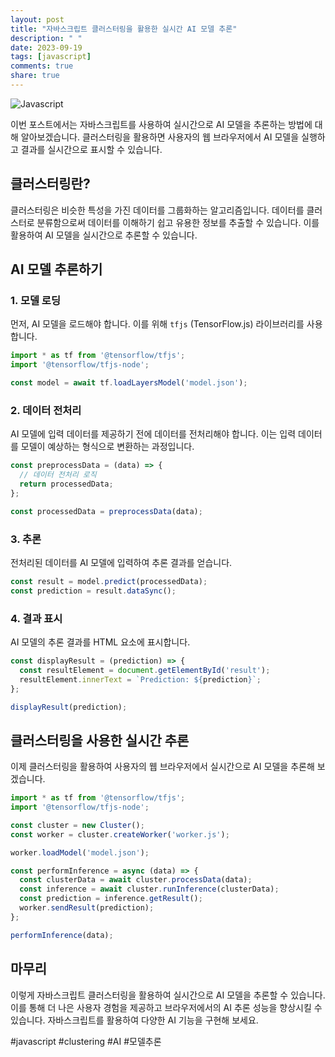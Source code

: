 ```yaml
---
layout: post
title: "자바스크립트 클러스터링을 활용한 실시간 AI 모델 추론"
description: " "
date: 2023-09-19
tags: [javascript]
comments: true
share: true
---
```


![Javascript](https://example.com/javascript.jpg)

이번 포스트에서는 자바스크립트를 사용하여 실시간으로 AI 모델을 추론하는 방법에 대해 알아보겠습니다. 클러스터링을 활용하면 사용자의 웹 브라우저에서 AI 모델을 실행하고 결과를 실시간으로 표시할 수 있습니다.

## 클러스터링란?

클러스터링은 비슷한 특성을 가진 데이터를 그룹화하는 알고리즘입니다. 데이터를 클러스터로 분류함으로써 데이터를 이해하기 쉽고 유용한 정보를 추출할 수 있습니다. 이를 활용하여 AI 모델을 실시간으로 추론할 수 있습니다.

## AI 모델 추론하기

### 1. 모델 로딩

먼저, AI 모델을 로드해야 합니다. 이를 위해 `tfjs` (TensorFlow.js) 라이브러리를 사용합니다.

```javascript
import * as tf from '@tensorflow/tfjs';
import '@tensorflow/tfjs-node';

const model = await tf.loadLayersModel('model.json');
```

### 2. 데이터 전처리

AI 모델에 입력 데이터를 제공하기 전에 데이터를 전처리해야 합니다. 이는 입력 데이터를 모델이 예상하는 형식으로 변환하는 과정입니다.

```javascript
const preprocessData = (data) => {
  // 데이터 전처리 로직
  return processedData;
};

const processedData = preprocessData(data);
```

### 3. 추론

전처리된 데이터를 AI 모델에 입력하여 추론 결과를 얻습니다.

```javascript
const result = model.predict(processedData);
const prediction = result.dataSync();
```

### 4. 결과 표시

AI 모델의 추론 결과를 HTML 요소에 표시합니다.

```javascript
const displayResult = (prediction) => {
  const resultElement = document.getElementById('result');
  resultElement.innerText = `Prediction: ${prediction}`;
};

displayResult(prediction);
```

## 클러스터링을 사용한 실시간 추론

이제 클러스터링을 활용하여 사용자의 웹 브라우저에서 실시간으로 AI 모델을 추론해 보겠습니다.

```javascript
import * as tf from '@tensorflow/tfjs';
import '@tensorflow/tfjs-node';

const cluster = new Cluster();
const worker = cluster.createWorker('worker.js');

worker.loadModel('model.json');

const performInference = async (data) => {
  const clusterData = await cluster.processData(data);
  const inference = await cluster.runInference(clusterData);
  const prediction = inference.getResult();
  worker.sendResult(prediction);
};

performInference(data);
```

## 마무리

이렇게 자바스크립트 클러스터링을 활용하여 실시간으로 AI 모델을 추론할 수 있습니다. 이를 통해 더 나은 사용자 경험을 제공하고 브라우저에서의 AI 추론 성능을 향상시킬 수 있습니다. 자바스크립트를 활용하여 다양한 AI 기능을 구현해 보세요.

#javascript #clustering #AI #모델추론
